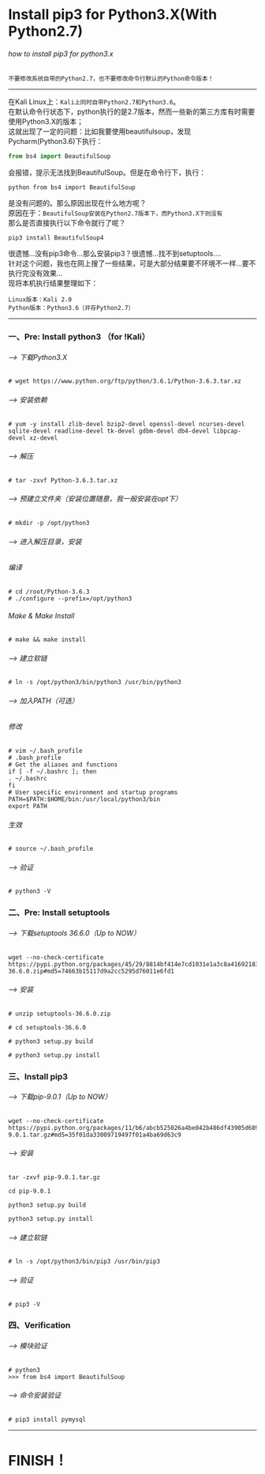 
Install pip3 for Python3.X(With Python2.7)
================

###### how to install pip3 for python3.x
  
  ```
  不要修改系统自带的Python2.7，也不要修改命令行默认的Python命令版本！
  ```

-----------------------------------------------------------------------------------------

  在Kali Linux上：`Kali上同时自带Python2.7和Python3.6`。</br>
  在默认命令行状态下，python执行的是2.7版本，然而一些新的第三方库有时需要使用Python3.X的版本；</br>
  这就出现了一定的问题：比如我要使用beautifulsoup，发现Pycharm(Python3.6)下执行：</br>
  ```Python
  from bs4 import BeautifulSoup
  ```
  会报错，提示无法找到BeautifulSoup。但是在命令行下，执行：</br>
  ```
  python from bs4 import BeautifulSoup
  ```
  是没有问题的。那么原因出现在什么地方呢？</br>
  原因在于：`BeautifulSoup安装在Python2.7版本下，而Python3.X下则没有`</br>
  那么是否直接执行以下命令就行了呢？</br>
  ```
  pip3 install BeautifulSoup4
  ```
  很遗憾...没有pip3命令...那么安装pip3？很遗憾...找不到setuptools....</br>
  针对这个问题，我也在网上搜了一些结果，可是大部分结果要不环境不一样...要不执行完没有效果...</br>
  现将本机执行结果整理如下：</br>
  ```
  Linux版本：Kali 2.0
  Python版本：Python3.6（并存Python2.7）
  ```
------------------------------------

### 一、Pre: Install python3 （for !Kali）
  
  ###### --> 下载Python3.X
  ```
  # wget https://www.python.org/ftp/python/3.6.1/Python-3.6.3.tar.xz
  ```
  
  
  ###### --> 安装依赖
  ```
  # yum -y install zlib-devel bzip2-devel openssl-devel ncurses-devel sqlite-devel readline-devel tk-devel gdbm-devel db4-devel libpcap-devel xz-devel
  ```
  
  
  ###### --> 解压
  ```
  # tar -zxvf Python-3.6.3.tar.xz
  ```
  
  
  ###### --> 预建立文件夹（安装位置随意，我一般安装在opt下）
  ```
  # mkdir -p /opt/python3
  ```
  
  
  ###### --> 进入解压目录，安装</br>
  
  ###### 编译
  ```
  # cd /root/Python-3.6.3
  # ./configure --prefix=/opt/python3
  ```
  
  ###### Make & Make Install
  ```
  # make && make install
  ```

  ###### --> 建立软链
  ```
  # ln -s /opt/python3/bin/python3 /usr/bin/python3
  ```


  ###### --> 加入PATH（可选）</br>
  
  ###### 修改
  ```
  # vim ~/.bash_profile
  # .bash_profile
  # Get the aliases and functions
  if [ -f ~/.bashrc ]; then
  . ~/.bashrc
  fi
  # User specific environment and startup programs
  PATH=$PATH:$HOME/bin:/usr/local/python3/bin
  export PATH
  ```
  
  ###### 生效
  ```
  # source ~/.bash_profile
  ```
  
  
  ###### --> 验证
  ```
  # python3 -V
  ```
  
### 二、Pre: Install setuptools

  ###### --> 下载setuptools 36.6.0（Up to NOW）
  ```
  wget --no-check-certificate  https://pypi.python.org/packages/45/29/8814bf414e7cd1031e1a3c8a4169218376e284ea2553cc0822a6ea1c2d78/setuptools-36.6.0.zip#md5=74663b15117d9a2cc5295d76011e6fd1
  ```
  
  ###### --> 安装
  ```
  # unzip setuptools-36.6.0.zip

  # cd setuptools-36.6.0

  # python3 setup.py build

  # python3 setup.py install
  ```

### 三、Install pip3

  ###### --> 下载pip-9.0.1（Up to NOW）
  ```
  wget --no-check-certificate  https://pypi.python.org/packages/11/b6/abcb525026a4be042b486df43905d6893fb04f05aac21c32c638e939e447/pip-9.0.1.tar.gz#md5=35f01da33009719497f01a4ba69d63c9
  ```
  
  ###### --> 安装
  ```
  tar -zxvf pip-9.0.1.tar.gz

  cd pip-9.0.1

  python3 setup.py build

  python3 setup.py install
  ```

  ###### --> 建立软链
  ```
  # ln -s /opt/python3/bin/pip3 /usr/bin/pip3
  ```
  
  ###### --> 验证
  ```
  # pip3 -V
  ```

### 四、Verification

  ###### --> 模块验证
  ```
  # python3
  >>> from bs4 import BeautifulSoup
  ```

  ###### --> 命令安装验证
  ```
  # pip3 install pymysql
  ```


----------------------------------------------

FINISH！
===============================================
 
